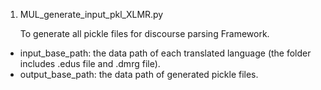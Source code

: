 1. MUL_generate_input_pkl_XLMR.py  

    To generate all pickle files for discourse parsing Framework.

* input_base_path: the data path of each translated language (the folder includes .edus file and .dmrg file).  
* output_base_path: the data path of generated pickle files.
